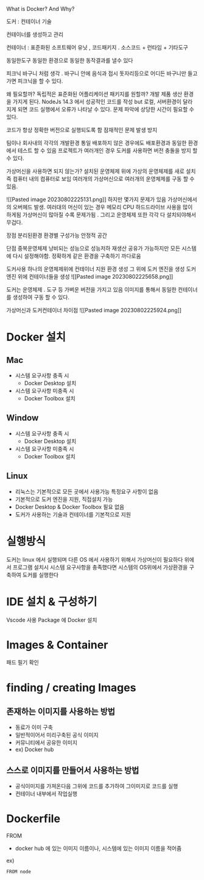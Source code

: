
What is Docker? And Why?

도커 : 컨테이너 기술

컨테이너를 생성하고 관리

컨테이너 : 표준화된 소프트웨어 유닛 , 코드패키지 . 
소스코드 + 런타임 + 기타도구 

동일한도구 동일한 환경으로 동일한 동작결과를 낼수 있다

피크닉 바구니 처럼 생각 . 바구니 안에 음식과 접시 돗자리등으로 어디든 바구니만 들고가면 피크닉을 할 수 있다.



왜 필요할까?
독립적은 표준화된 어플리케이션 패키지를 원할까?
개발 제품 생산 환경을 가지게 된다. 
NodeJs 14.3 에서 성공적인 코드를 작성 
but 로컬, 서버환경이 달라 지게 되면 코드 실행에서 오류가 나타날 수 있다. 
문제 파악에 상당한 시간이 필요할 수 있다.

코드가 항상 정확한 버전으로 실행되도록 함
잠재적인 문제 발생 방지

팀이나 회사내의 각각의 개발환경 통일
배포하지 않은 경우에도 배포환경과 동일한 환경에서 테스트 할 수 있음
프로젝트가 여러개인 경우 도커를 사용하면 버전 충돌을 방지 할 수 있다.




가상머신을 사용하면 되지 않는가?
설치된 운영체제 위에 가상의 운영체제를 새로 설치
즉 컴퓨터 내의 컴퓨터로 보임
여러개의 가상머신으로 여러개의 운영체제를 구동 할 수 있음.

![[Pasted image 20230802225131.png]]
하지만 몇가지 문제가 있음
가상머신에서의 오버헤드 발생. 여러대의 머신이 있는 경우 메모리 CPU 하드드라이브 사용을 많이 하게됨
가상머신이 많아질 수록 문제가됨 . 그리고 운영체제 또한 각각 다 설치되야해서 무겁다.

장점
분리된환경
환경별 구성가능
안정적 공간

단점
중복운영체제
낭비되는 성능으로 성능저하
재생산 공유가 가능하지만 모든 시스템에 다시 설정해야함. 
정확하게 같은 환경을 구축하기 까다로움




도커사용
하나의 운영체제위에 컨테이너 지원 환경 생성
그 위에 도커 엔진을 생성 
도커엔진 위에 컨테이너들을 생성
![[Pasted image 20230802225658.png]]

도커는 운영체제 . 도구 등 가벼운 버전을 가지고 있음
이미지를 통해서 동일한 컨테이너를 생성하여 구동 할 수 있다. 


가상머신과 도커컨테이너 차이점
![[Pasted image 20230802225924.png]]





# Docker 설치

## Mac
- 시스템 요구사항 충족 시
	- Docker Desktop 설치
- 시스템 요구사항 미충족 시 
	- Docker Toolbox 설치

## Window
- 시스템 요구사항 충족 시
	- Docker Desktop 설치
- 시스템 요구사항 미충족 시 
	- Docker Toolbox 설치

## Linux
- 리눅스는 기본적으로 모든 곳에서 사용가능 특정요구 사항이 없음
- 기본적으로 도커 엔진을 지원, 직접설치 가능
- Docker Desktop & Docker Toolbox 필요 없음
- 도커가 사용하는 기술과 컨테이너를 기본적으로 지원

# 실행방식
도커는 linux 에서 실행되며 다른 OS 에서 사용하기 위해서 가상머신이 필요하다
위에서 프로그램 설치시 시스템 요구사항을 충족했다면 시스템의 OS위에서 가상환경을 구축하여 도커를 실행한다


# IDE 설치 & 구성하기

Vscode 사용
Package 에 Docker 설치


# Images & Container

패드 필기 확인



# finding / creating Images
## 존재하는 이미지를 사용하는 방법
- 동료가 이미 구축
- 일반적이어서 미리구축된 공식 이미지
- 커뮤니티에서 공유한 이미지
- ex) Docker hub 

## 스스로 이미지를 만들어서 사용하는 방법
- 공식이미지를 가져온다음 그위에 코드를 추가하여 그이미지로 코드를 실행
- 컨테이너 내부에서 작업실행




# Dockerfile

FROM
- docker hub 에 있는 이미지 이름이나, 시스템에 있는 이미지 이름을 적어줌

ex)
```
FROM node
```

